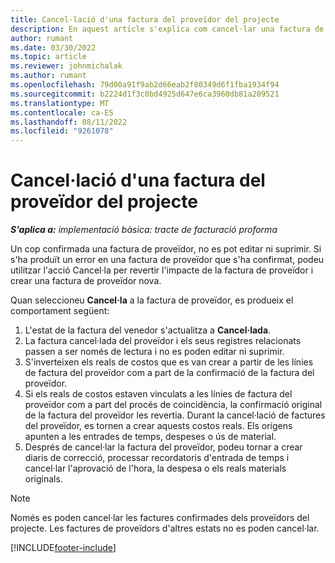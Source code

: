 ```yaml
---
title: Cancel·lació d'una factura del proveïdor del projecte
description: En aquest article s'explica com cancel·lar una factura de proveïdor de projectes a Microsoft Dynamics 365 Project Operations i l'impacte financer de cancel·lar una factura del proveïdor del projecte.
author: rumant
ms.date: 03/30/2022
ms.topic: article
ms.reviewer: johnmichalak
ms.author: rumant
ms.openlocfilehash: 79d00a91f9ab2d66eab2f80349d6f1fba1934f94
ms.sourcegitcommit: b2224d1f3c0bd4925d647e6ca3960db81a209521
ms.translationtype: MT
ms.contentlocale: ca-ES
ms.lasthandoff: 08/11/2022
ms.locfileid: "9261078"
---
```

# <a name="cancel-a-project-vendor-invoice"></a>Cancel·lació d'una factura del proveïdor del projecte

_**S'aplica a:** implementació bàsica: tracte de facturació proforma_

Un cop confirmada una factura de proveïdor, no es pot editar ni suprimir. Si s'ha produït un error en una factura de proveïdor que s'ha confirmat, podeu utilitzar l'acció Cancel·la per revertir l'impacte de la factura de proveïdor i crear una factura de proveïdor nova.

Quan seleccioneu **Cancel·la** a la factura de proveïdor, es produeix el comportament següent:

1. L'estat de la factura del venedor s'actualitza a **Cancel·lada**.
2. La factura cancel·lada del proveïdor i els seus registres relacionats passen a ser només de lectura i no es poden editar ni suprimir.
3. S'inverteixen els reals de costos que es van crear a partir de les línies de factura del proveïdor com a part de la confirmació de la factura del proveïdor.
4. Si els reals de costos estaven vinculats a les línies de factura del proveïdor com a part del procés de coincidència, la confirmació original de la factura del proveïdor les revertia. Durant la cancel·lació de factures del proveïdor, es tornen a crear aquests costos reals. Els orígens apunten a les entrades de temps, despeses o ús de material.
5. Després de cancel·lar la factura del proveïdor, podeu tornar a crear diaris de correcció, processar recordatoris d'entrada de temps i cancel·lar l'aprovació de l'hora, la despesa o els reals materials originals.

> [!NOTE]
> Només es poden cancel·lar les factures confirmades dels proveïdors del projecte. Les factures de proveïdors d'altres estats no es poden cancel·lar.

[!INCLUDE[footer-include](../../includes/footer-banner.md)]
